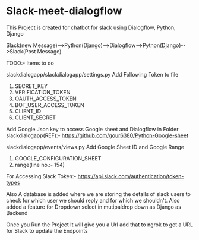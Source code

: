 # Slack-meet-dialogflow
This Project is created for chatbot for slack using Dialogflow, Python, Django

Slack(new Message)-->Python(Django)-->Dialogflow-->Python(Django)-->Slack(Post Message)

TODO:- Items to do 

slackdialogapp/slackdialogapp/settings.py
Add Following Token to file
1. SECRET_KEY
2. VERIFICATION_TOKEN
3. OAUTH_ACCESS_TOKEN
4. BOT_USER_ACCESS_TOKEN
5. CLIENT_ID
6. CLIENT_SECRET

Add Google Json key to access Google sheet and Dialogflow in Folder slackdialogapp(REF):- https://github.com/gour6380/Python-Google-sheet

slackdialogapp/events/views.py
Add Google Sheet ID and Google Range
1. GOOGLE_CONFIGURATION_SHEET
2. range(line no.:- 154)

For Accessing Slack Token:- https://api.slack.com/authentication/token-types

Also A database is added where we are storing the details of slack users to check for which user we should reply and for which we shouldn't.
Also added a feature for Dropdown select in mutipaldrop down as Django as Backend

Once you Run the Project It will give you a Url add that to ngrok to get a URL for Slack to update the Endpoints
